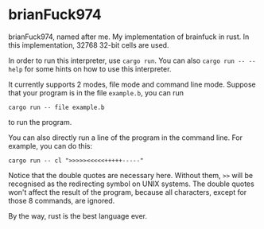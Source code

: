 # brianFuck974
brianFuck974, named after me. My implementation of brainfuck in rust. In this implementation, 32768 32-bit cells are used.

In order to run this interpreter, use `cargo run`. You can also `cargo run -- --help` for some hints on how to use this interpreter.

It currently supports 2 modes, file mode and command line mode. Suppose that your program is in the file `example.b`, you can run
```
cargo run -- file example.b
```
to run the program.

You can also directly run a line of the program in the command line. For example, you can do this:
```
cargo run -- cl ">>>>><<<<<+++++-----"
```
Notice that the double quotes are necessary here. Without them, `>>` will be recognised as the redirecting symbol on UNIX systems.
The double quotes won't affect the result of the program, because all characters, except for those 8 commands, are ignored.

By the way, rust is the best language ever.
